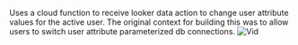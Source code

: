 Uses a cloud function to receive looker data action to change user attribute values for the active user. The original context for building this was to allow users to switch user attribute parameterized db connections.
![Vid](https://github.com/user-attachments/assets/ec470423-1a2c-4d81-b4bb-e5d1ba8552ed)
